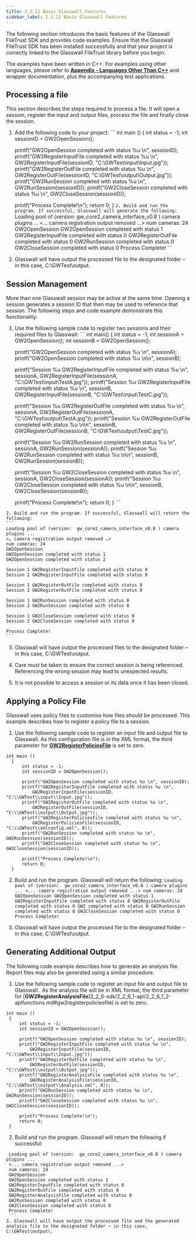 ```yaml
---
title: 2.2.11 Basic Glasswall Features
sidebar_label: 2.2.11 Basic Glasswall Features
---
```

The following section introduces the basic features of the Glasswall FileTrust SDK and provides code examples. Ensure that the Glasswall FileTrust SDK has been installed successfully and that your project is correctly linked to the Glasswall FileTrust library before you begin.

The examples have been written in C++. For examples using other languages, please refer to [**Appendix - Languages Other Than C++**](2_2_13-appendix.md) and wrapper documentation, plus the accompanying test applications.

## Processing a file

This section describes the steps required to process a file. It will open a session, register the input and output files, process the file and finally close the session.
   1. Add the following code to your project:
    ```
    int main ()
    {
        int status = -1;
        int sessionID = GW2OpenSession();

        printf("GW2OpenSession completed with status %u \n", sessionID);
        printf("GW2RegisterInputFile completed with status %u \n", 
                GW2RegisterInputFile(sessionID, "C:\\GWTest\\input\\Input.jpg"));
        printf("GW2RegisterOutFile completed with status %u \n",  
                GW2RegisterOutFile(sessionID, "C:\\GWTest\\output\\Output.jpg"));
        printf("GW2RunSession completed with status %u \n", GW2RunSession(sessionID));
        printf("GW2CloseSession completed with status %u \n", GW2CloseSession(sessionID));

        printf("Process Complete!\n");
        return 0;
    }
    ```
    2. Build and run the program. If successful, Glasswall will generate the following:
    ```
    Loading pool of (version:  gw_core2_camera_interface_v0.8 ) camera plugins ...
    <... camera registration output removed ...>
    num cameras: 24
    GW2OpenSession
    GW2OpenSession completed with status 1
    GW2RegisterInputFile completed with status 0
    GW2RegisterOutFile completed with status 0
    GW2RunSession completed with status 0
    GW2CloseSession completed with status 0
    Process Complete!
    ```
   3. Glasswall will have output the processed file to the designated folder – in this case, C:\GWTest\output\.

## Session Management

More than one Glasswall session may be active at the same time. Opening a session generates a session ID that then may be used to reference that session. The following steps and code example demonstrate this functionality:

   1. Use the following sample code to register two sessions and their required files to Glasswall:
    ```
    int main()
    {
        int status = -1;
        int sessionA = GW2OpenSession();
        int sessionB = GW2OpenSession();

        printf("GW2OpenSession completed with status %u \n", sessionA);
        printf("GW2OpenSession completed with status %u \n\n", sessionB);

        printf("Session %u GW2RegisterInputFile completed with status %u \n", sessionA, 
            GW2RegisterInputFile(sessionA, "C:\\GWTest\\input\\TestA.jpg"));
        printf("Session %u GW2RegisterInputFile completed with status %u \n", sessionB, 
            GW2RegisterInputFile(sessionB, "C:\\GWTest\\input\\TestC.jpg"));

        printf("Session %u GW2RegisterOutFile completed with status %u \n", sessionA, 
            GW2RegisterOutFile(sessionA, "C:\\GWTest\\output\\TestA.jpg"));
        printf("Session %u GW2RegisterOutFile completed with status %u \n\n", sessionB, 
            GW2RegisterOutFile(sessionB, "C:\\GWTest\\output\\TestC.jpg"));

        printf("Session %u GW2RunSession completed with status %u \n", sessionA, 
            GW2RunSession(sessionA));
        printf("Session %u GW2RunSession completed with status %u \n\n", sessionB, 
            GW2RunSession(sessionB));

        printf("Session %u GW2CloseSession completed with status %u \n", sessionA, 
            GW2CloseSession(sessionA));
        printf("Session %u GW2CloseSession completed with status %u \n\n", sessionB, 
            GW2CloseSession(sessionB));

        printf("Process Complete!\n");
        return 0;
    }
    ```

    2. Build and run the program. If successful, Glasswall will return the following:
    ```
    Loading pool of (version:  gw_core2_camera_interface_v0.8 ) camera plugins ...
    <… camera registration output removed …>
    num cameras: 24
    GW2OpenSession
    GW2OpenSession completed with status 1
    GW2OpenSession completed with status 2

    Session 1 GW2RegisterInputFile completed with status 0
    Session 2 GW2RegisterInputFile completed with status 0

    Session 1 GW2RegisterOutFile completed with status 0
    Session 2 GW2RegisterOutFile completed with status 0

    Session 1 GW2RunSession completed with status 0
    Session 2 GW2RunSession completed with status 0

    Session 1 GW2CloseSession completed with status 0
    Session 2 GW2CloseSession completed with status 0

    Process Complete!
    ```
  3. Glasswall will have output the processed files to the designated folder – in this case, C:\GWTest\output\.

  4. Care must be taken to ensure the correct session is being referenced. Referencing the wrong session may lead to unexpected results.

  5. It is not possible to access a session or its data once it has been closed.

## Applying a Policy File

Glasswall uses policy files to customise how files should be processed. This example describes how to register a policy file to a session.

  1. Use the following sample code to register an input file and output file to Glasswall. As this configuration file is in the XML format, the third parameter for [**GW2RegisterPoliciesFile**](2_2_6-sdk/2_2_6_1-api/2_2_6_1_2-apifunctions.md#gw2registerpoliciesfile) is set to zero.

  ```
  int main ()
    {
        int status = -1;
        int sessionID = GW2OpenSession();

        printf("GW2OpenSession completed with status %u \n", sessionID);
        printf("GW2RegisterInputFile completed with status %u \n",
            GW2RegisterInputFile(sessionID, "C:\\GWTest\\input\\Input.jpg"));
        printf("GW2RegisterOutFile completed with status %u \n",
            GW2RegisterOutFile(sessionID, "C:\\GWTest\\output\\Output.jpg"));
        printf("GW2RegisterPoliciesFile completed with status %u \n",
            GW2RegisterPoliciesFile(sessionID, "C:\\GWTest\\xmlconfig.xml", 0));
        printf("GW2RunSession completed with status %u \n", GW2RunSession(sessionID));
        printf("GW2CloseSession completed with status %u \n", GW2CloseSession(sessionID));

        printf("Process Complete!\n");
        return 0;
    } 

  ```

   2. Build and run the program. Glasswall will return the following:
    ```
    Loading pool of (version:  gw_core2_camera_interface_v0.8 ) camera plugins ...
    <... camera registration output removed ...>
    num cameras: 24
    GW2OpenSession
    GW2OpenSession completed with status 1
    GW2RegisterInputFile completed with status 0
    GW2RegisterOutFile completed with status 0
    GW2 completed with status 0
    GW2RunSession completed with status 0
    GW2CloseSession completed with status 0
    Process Complete!
    ```

   3. Glasswall will have output the processed file to the designated folder – in this case, C:\GWTest\output\.

## Generating Additional Output

The following code example describes how to generate an analysis file. Report files may also be generated using a similar procedure.

  1. Use the following sample code to register an input file and output file to Glasswall . As the analysis file will be in XML format, the third parameter for [**GW2RegisterAnalysisFile**]2_2_6-sdk/2_2_6_1-api/2_2_6_1_2-apifunctions.md#gw2registerpoliciesfile) is set to zero.

   ```
   int main ()
    {
        int status = -1;
        int sessionID = GW2OpenSession();

        printf("GW2OpenSession completed with status %u \n", sessionID);
        printf("GW2RegisterInputFile completed with status %u \n",
            GW2RegisterInputFile(sessionID, "C:\\GWTest\\input\\Input.jpg"));
        printf("GW2RegisterOutFile completed with status %u \n",
            GW2RegisterOutFile(sessionID, "C:\\GWTest\\output\\Output.jpg"));
        printf("GW2RegisterAnalysisFile completed with status %u \n",
            GW2RegisterAnalysisFile(sessionID, "C:\\GWTest\\output\\Analysis.xml", 0));
        printf("GW2RunSession completed with status %u \n", GW2RunSession(sessionID));
        printf("GW2CloseSession completed with status %u \n", GW2CloseSession(sessionID));

        printf("Process Complete!\n");
        return 0;
    }
   ```
  2. Build and run the program. Glasswall will return the following if successful:
   ```
    Loading pool of (version:  gw_core2_camera_interface_v0.8 ) camera plugins ...
    <... camera registration output removed ...>
    num cameras: 24
    GW2OpenSession
    GW2OpenSession completed with status 1
    GW2RegisterInputFile completed with status 0
    GW2RegisterOutFile completed with status 0
    GW2RegisterAnalysisFile completed with status 0
    GW2RunSession completed with status 0
    GW2CloseSession completed with status 0
    Process Complete!
    ```
  3. Glasswall will have output the processed file and the generated analysis file to the designated folder – in this case, C:\GWTest\output\.
